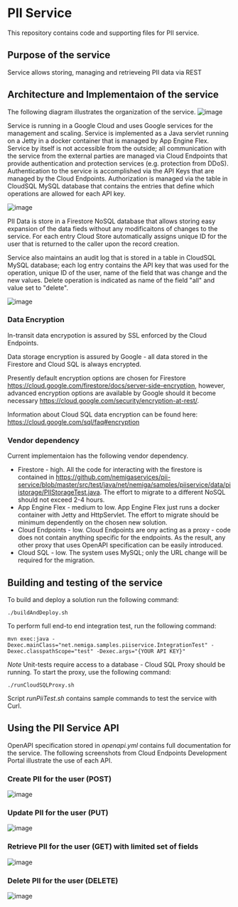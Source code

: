 # PII Service

This repository contains code and supporting files for PII service.

## Purpose of the service
Service allows storing, managing and retrieveing PII data via REST

## Architecture and Implementaion of the service
The following diagram illustrates the organization of the service.
![image](https://user-images.githubusercontent.com/7335416/52500553-21df9b00-2b93-11e9-88fd-63b1bc8b1655.png)

Service is running in a Google Cloud and uses Google services for the management and scaling. 
Service is implemented as a Java servlet running on a Jetty in a docker container that is managed by App Engine Flex. Service by itself is not accessible from the outside; all communication with the service from the external parties are managed via  Cloud Endpoints that provide authentication and protection services (e.g. protection from DDoS).
Authentication to the service is accomplished via the API Keys that are managed by the Cloud Endpoints. Authorization is managed via the table in CloudSQL MySQL database that contains the entries that define which operations are allowed for each API key.

![image](https://user-images.githubusercontent.com/7335416/52501443-3886f180-2b95-11e9-88e2-c27be24e310b.png)

PII Data is store in a Firestore NoSQL database that allows storing easy expansion of the data fieds without any modificaitons of changes to the service. For each entry Cloud Store automatically assigns unique ID for the user that is returned to the caller upon the record creation.

Service also maintains an audit log that is stored in a table in CloudSQL MySQL database; each log entry contains the API key that was used for the operation, unique ID of the user, name of the field that was change and the new values. Delete operation is indicated as name of the field "all" and value set to "delete".

![image](https://user-images.githubusercontent.com/7335416/52502709-4ab65f00-2b98-11e9-8bcf-2dcc6f9a5e01.png)

### Data Encryption
In-transit data encrypotion is assured by SSL enforced by the Cloud Endpoints.

Data storage encryption is assured by Google - all data stored in the Firestore and Cloud SQL is always encrypted. 

Presently default encryption options are chosen for Firestore https://cloud.google.com/firestore/docs/server-side-encryption, however, advanced encryption options are available by Google should it become necessary https://cloud.google.com/security/encryption-at-rest/.

Information about Cloud SQL data encryption can be found here: https://cloud.google.com/sql/faq#encryption

### Vendor dependency
Current implementaion has the following vendor dependency.
- Firestore - high. All the code for interacting with the firestore is contained in https://github.com/nemigaservices/pii-service/blob/master/src/test/java/net/nemiga/samples/piiservice/data/piistorage/PIIStorageTest.java. The effort to migrate to a different NoSQL should not exceed 2-4 hours.
- App Engine Flex - medium to low. App Engine Flex just runs a docker container with Jetty and HttpServlet. The effort to migrate should be minimum dependently on the chosen new solution.
- Cloud Endpoints - low. Cloud Endpoints are ony acting as a proxy - code does not contain anything specific for the endpoints. As the result, any other proxy that uses OpenAPI specification can be easily introduced.
- Cloud SQL - low. The system uses MySQL; only the URL change will be required for the migration. 

## Building and testing of the service
To build and deploy a solution run the following command:
```
./buildAndDeploy.sh
```

To perform full end-to end integration test, run the following command:
```
mvn exec:java -Dexec.mainClass="net.nemiga.samples.piiservice.IntegrationTest" -Dexec.classpathScope="test" -Dexec.args="{YOUR API KEY}"
```

_Note_ Unit-tests require access to a database - Cloud SQL Proxy should be running. To start the proxy, use the following command:
```
./runCloudSQLProxy.sh 
```

Script _runPiiTest.sh_ contains sample commands to test the service with Curl.

## Using the PII Service API
OpenAPI specification stored in _openapi.yml_ contains full documentation for the service.
The following screenshots from Cloud Endpoints Development Portal illustrate the use of each API.
### Create PII for the user (POST)
![image](https://user-images.githubusercontent.com/7335416/52505034-185c3000-2b9f-11e9-8d1a-fc567cc98a50.png)
### Update PII for the user (PUT)
![image](https://user-images.githubusercontent.com/7335416/52505204-a506ee00-2b9f-11e9-967e-a204d2bc2bc5.png)
### Retrieve PII for the user (GET) with limited set of fields
![image](https://user-images.githubusercontent.com/7335416/52505395-370ef680-2ba0-11e9-9a40-f9faa6501544.png)
### Delete PII for the user (DELETE)
![image](https://user-images.githubusercontent.com/7335416/52505488-7e958280-2ba0-11e9-9ebf-139d5badd5ad.png)

